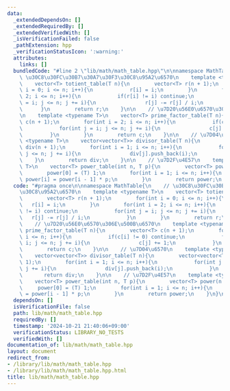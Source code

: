 ```yaml
---
data:
  _extendedDependsOn: []
  _extendedRequiredBy: []
  _extendedVerifiedWith: []
  _isVerificationFailed: false
  _pathExtension: hpp
  _verificationStatusIcon: ':warning:'
  attributes:
    links: []
  bundledCode: "#line 2 \"lib/math/math_table.hpp\"\n\nnamespace MathTable{\n    //\
    \ \u30C8\u30FC\u30B7\u30A7\u30F3\u30C8\u95A2\u6570\n    template <typename T>\n\
    \    vector<T> totient_table(T n){\n        vector<T> r(n + 1);\n        for(int\
    \ i = 0; i <= n; i++){\n            r[i] = i;\n        }\n        for(int i =\
    \ 2; i <= n; i++){\n            if(r[i] != i) continue;\n            for(int j\
    \ = i; j <= n; j += i){\n                r[j] -= r[j] / i;\n            }\n  \
    \      }\n        return r;\n    }\n\n    // \u7D20\u56E0\u6570\u306E\u500B\u6570\
    \n    template <typename T>\n    vector<T> prime_factor_table(T n){\n        vector<T>\
    \ c(n + 1);\n        for(int i = 2; i <= n; i++){\n            if(c[i] != 0) continue;\n\
    \            for(int j = i; j <= n; j += i){\n                c[j] += 1;\n   \
    \         }\n        }\n        return c;\n    }\n\n    // \u7D04\u6570\n    template\
    \ <typename T>\n    vector<vector<T>> divisor_table(T n){\n        vector<vector<T>>\
    \ div(n + 1);\n        for(int i = 1; i <= n; i++){\n            for(int j = i;\
    \ j <= n; j += i){\n                div[j].push_back(i);\n            }\n    \
    \    }\n        return div;\n    }\n\n    // \u7D2F\u4E57\n    template <typename\
    \ T>\n    vector<T> power_table(int n, T p){\n        vector<T> power(n + 1);\n\
    \        power[0] = (T) 1;\n        for(int i = 1; i <= n; i++){\n           \
    \ power[i] = power[i - 1] * p;\n        }\n        return power;\n    }\n}\n"
  code: "#pragma once\n\nnamespace MathTable{\n    // \u30C8\u30FC\u30B7\u30A7\u30F3\
    \u30C8\u95A2\u6570\n    template <typename T>\n    vector<T> totient_table(T n){\n\
    \        vector<T> r(n + 1);\n        for(int i = 0; i <= n; i++){\n         \
    \   r[i] = i;\n        }\n        for(int i = 2; i <= n; i++){\n            if(r[i]\
    \ != i) continue;\n            for(int j = i; j <= n; j += i){\n             \
    \   r[j] -= r[j] / i;\n            }\n        }\n        return r;\n    }\n\n\
    \    // \u7D20\u56E0\u6570\u306E\u500B\u6570\n    template <typename T>\n    vector<T>\
    \ prime_factor_table(T n){\n        vector<T> c(n + 1);\n        for(int i = 2;\
    \ i <= n; i++){\n            if(c[i] != 0) continue;\n            for(int j =\
    \ i; j <= n; j += i){\n                c[j] += 1;\n            }\n        }\n\
    \        return c;\n    }\n\n    // \u7D04\u6570\n    template <typename T>\n\
    \    vector<vector<T>> divisor_table(T n){\n        vector<vector<T>> div(n +\
    \ 1);\n        for(int i = 1; i <= n; i++){\n            for(int j = i; j <= n;\
    \ j += i){\n                div[j].push_back(i);\n            }\n        }\n \
    \       return div;\n    }\n\n    // \u7D2F\u4E57\n    template <typename T>\n\
    \    vector<T> power_table(int n, T p){\n        vector<T> power(n + 1);\n   \
    \     power[0] = (T) 1;\n        for(int i = 1; i <= n; i++){\n            power[i]\
    \ = power[i - 1] * p;\n        }\n        return power;\n    }\n}\n"
  dependsOn: []
  isVerificationFile: false
  path: lib/math/math_table.hpp
  requiredBy: []
  timestamp: '2024-10-21 21:40:06+09:00'
  verificationStatus: LIBRARY_NO_TESTS
  verifiedWith: []
documentation_of: lib/math/math_table.hpp
layout: document
redirect_from:
- /library/lib/math/math_table.hpp
- /library/lib/math/math_table.hpp.html
title: lib/math/math_table.hpp
---
```

